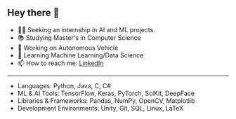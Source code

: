 ## Hey there 👋

- 👨‍💻 Seeking an internship in AI and ML projects.
- 📚 Studying Master's in Computer Science
- 🔭 Working on Autonomous Vehicle
- 🌱 Learning Machine Learning/Data Science
- 📫 How to reach me: [LinkedIn](https://www.linkedin.com/in/devang-gupta-2001/)

-----------------------------------------------------------------------------------

* Languages: Python, Java, C, C#
* ML & AI Tools: TensorFlow, Keras, PyTorch, SciKit, DeepFace
* Libraries & Frameworks: Pandas, NumPy, OpenCV, Matplotlib
* Development Environments: Unity, Git, SQL, Linux, LaTeX
